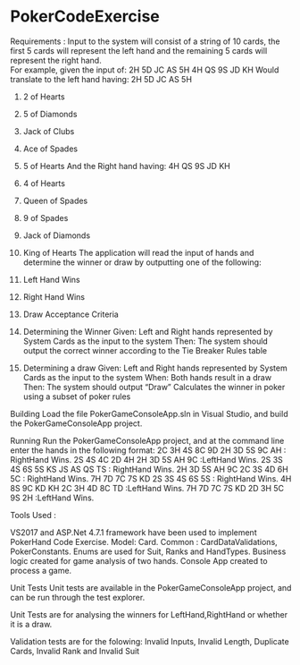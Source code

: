 # PokerCodeExercise
Requirements  :
Input to the system will consist of a string of 10 cards, the first 5 cards will represent the left hand and the remaining 5 cards will represent the right hand.  
For example, given the input of:  2H 5D JC AS 5H 4H QS 9S JD KH
Would translate to the left hand having:  2H 5D JC AS 5H 
1.	2 of Hearts
2.	5 of Diamonds
3.	Jack of Clubs
4.	Ace of Spades
5.	5 of Hearts
And the Right hand having:  4H QS 9S JD KH
1.	4 of Hearts
2.	Queen of Spades
3.	9 of Spades
4.	Jack of Diamonds
5.	King of Hearts
The application will read the input of hands and determine the winner or draw by outputting one of the following:
1.	Left Hand Wins
2.	Right Hand Wins
3.	Draw
Acceptance Criteria
1.	Determining the Winner
Given:  Left and Right hands represented by System Cards as the input to the system
Then:  The system should output the correct winner according to the Tie Breaker Rules table

2.	Determining a draw
Given:  Left and Right hands represented by System Cards as the input to the system
When:  Both hands result in a draw
Then:  The system should output “Draw”
Calculates the winner in poker using a subset of poker rules

Building
Load the file PokerGameConsoleApp.sln in Visual Studio, 
and build the PokerGameConsoleApp​ project.

Running
Run the PokerGameConsoleApp project, 
and at the command line enter the 
hands in the following format:
2C 3H 4S 8C 9D 2H 3D 5S 9C AH : RightHand Wins.
2S 4S 4C 2D 4H 2H 3D 5S AH 9C :LeftHand Wins.
2S 3S 4S 6S 5S KS JS AS QS TS : RightHand Wins.
2H 3D 5S AH 9C 2C 3S 4D 6H 5C : RightHand Wins.
7H 7D 7C 7S KD 2S 3S 4S 6S 5S : RightHand Wins.
4H 8S 9C KD KH 2C 3H 4D 8C TD :LeftHand Wins.
7H 7D 7C 7S KD 2D 3H 5C 9S 2H :LeftHand Wins.



Tools Used :

VS2017 and ASP.Net 4.7.1 framework have been used to implement PokerHand Code Exercise.
Model: Card.
Common : CardDataValidations, PokerConstants.
Enums are used for Suit, Ranks and HandTypes.
Business logic created for game analysis of two hands.
Console App created to process a game.

Unit Tests
Unit tests are available in the PokerGameConsoleApp project,
and can be run through the test explorer.

Unit Tests are for analysing the winners 
for LeftHand,RightHand or whether it is a draw.

Validation tests are for the folowing:
Invalid Inputs,
Invalid Length,
Duplicate Cards,
Invalid Rank 
and Invalid Suit

